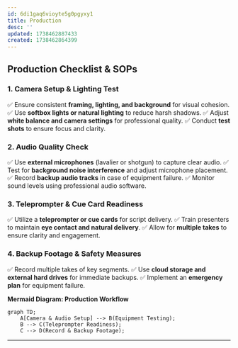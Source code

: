 ```yaml
---
id: 6di1gaq6vioyte5g0pgyxy1
title: Production
desc: ''
updated: 1738462887433
created: 1738462864399
---
```

## **Production Checklist & SOPs**

### **1. Camera Setup & Lighting Test**
✅ Ensure consistent **framing, lighting, and background** for visual cohesion.
✅ Use **softbox lights or natural lighting** to reduce harsh shadows.
✅ Adjust **white balance and camera settings** for professional quality.
✅ Conduct **test shots** to ensure focus and clarity.

### **2. Audio Quality Check**
✅ Use **external microphones** (lavalier or shotgun) to capture clear audio.
✅ Test for **background noise interference** and adjust microphone placement.
✅ Record **backup audio tracks** in case of equipment failure.
✅ Monitor sound levels using professional audio software.

### **3. Teleprompter & Cue Card Readiness**
✅ Utilize a **teleprompter or cue cards** for script delivery.
✅ Train presenters to maintain **eye contact and natural delivery**.
✅ Allow for **multiple takes** to ensure clarity and engagement.

### **4. Backup Footage & Safety Measures**
✅ Record multiple takes of key segments.
✅ Use **cloud storage and external hard drives** for immediate backups.
✅ Implement an **emergency plan** for equipment failure.

**Mermaid Diagram: Production Workflow**
```mermaid
graph TD;
    A[Camera & Audio Setup] --> B(Equipment Testing);
    B --> C(Teleprompter Readiness);
    C --> D(Record & Backup Footage);
```

---
